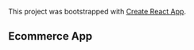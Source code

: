 This project was bootstrapped with [Create React App](https://github.com/facebook/create-react-app).

## Ecommerce App

